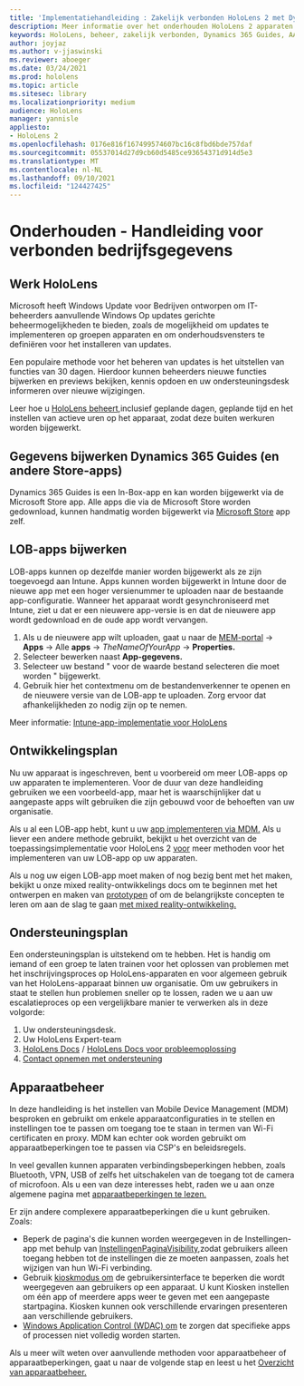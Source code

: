 ```yaml
---
title: 'Implementatiehandleiding : Zakelijk verbonden HoloLens 2 met Dynamics 365 Guides - Onderhouden'
description: Meer informatie over het onderhouden HoloLens 2 apparaten via een bedrijfsnetwerk verbonden met Dynamics 365 Guides.
keywords: HoloLens, beheer, zakelijk verbonden, Dynamics 365 Guides, AAD, Azure AD, MDM, Mobile Device Management
author: joyjaz
ms.author: v-jjaswinski
ms.reviewer: aboeger
ms.date: 03/24/2021
ms.prod: hololens
ms.topic: article
ms.sitesec: library
ms.localizationpriority: medium
audience: HoloLens
manager: yannisle
appliesto:
- HoloLens 2
ms.openlocfilehash: 0176e816f167499574607bc16c8fbd6bde757daf
ms.sourcegitcommit: 05537014d27d9cb60d5485ce93654371d914d5e3
ms.translationtype: MT
ms.contentlocale: nl-NL
ms.lasthandoff: 09/10/2021
ms.locfileid: "124427425"
---
```

# <a name="maintain---corporate-connected-guide"></a>Onderhouden - Handleiding voor verbonden bedrijfsgegevens

## <a name="update-hololens"></a>Werk HoloLens

Microsoft heeft Windows Update voor Bedrijven ontworpen om IT-beheerders aanvullende Windows Op updates gerichte beheermogelijkheden te bieden, zoals de mogelijkheid om updates te implementeren op groepen apparaten en om onderhoudsvensters te definiëren voor het installeren van updates.

Een populaire methode voor het beheren van updates is het uitstellen van functies van 30 dagen. Hierdoor kunnen beheerders nieuwe functies bijwerken en previews bekijken, kennis opdoen en uw ondersteuningsdesk informeren over nieuwe wijzigingen.

Leer hoe u [HoloLens beheert,](/hololens/hololens-updates)inclusief geplande dagen, geplande tijd en het instellen van actieve uren op het apparaat, zodat deze buiten werkuren worden bijgewerkt.

## <a name="how-to-update-dynamics-365-guides-and-other-store-apps"></a>Gegevens bijwerken Dynamics 365 Guides (en andere Store-apps)

Dynamics 365 Guides is een In-Box-app en kan worden bijgewerkt via de Microsoft Store app. Alle apps die via de Microsoft Store worden gedownload, kunnen handmatig worden bijgewerkt via [Microsoft Store](/hololens/holographic-store-apps#update-apps) app zelf.

## <a name="how-to-update-lob-apps"></a>LOB-apps bijwerken

LOB-apps kunnen op dezelfde manier worden bijgewerkt als ze zijn toegevoegd aan Intune. Apps kunnen worden bijgewerkt in Intune door de nieuwe app met een hoger versienummer te uploaden naar de bestaande app-configuratie. Wanneer het apparaat wordt gesynchroniseerd met Intune, ziet u dat er een nieuwere app-versie is en dat de nieuwere app wordt gedownload en de oude app wordt vervangen.

1. Als u de nieuwere app wilt uploaden, gaat u naar de [MEM-portal](https://endpoint.microsoft.com/#home)  ->  **Apps** -> Alle **apps**  ->  *TheNameOfYourApp*  ->  **Properties.**
2. Selecteer bewerken naast **App-gegevens.**
3. Selecteer uw bestand &quot; voor de waarde bestand selecteren die moet worden &quot; bijgewerkt.
4. Gebruik hier het contextmenu om de bestandenverkenner te openen en de nieuwere versie van de LOB-app te uploaden. Zorg ervoor dat afhankelijkheden zo nodig zijn op te nemen.

Meer informatie: [Intune-app-implementatie voor HoloLens](/hololens/app-deploy-intune)

## <a name="development-plan"></a>Ontwikkelingsplan

Nu uw apparaat is ingeschreven, bent u voorbereid om meer LOB-apps op uw apparaten te implementeren. Voor de duur van deze handleiding gebruiken we een voorbeeld-app, maar het is waarschijnlijker dat u aangepaste apps wilt gebruiken die zijn gebouwd voor de behoeften van uw organisatie.

Als u al een LOB-app hebt, kunt u uw [app implementeren via MDM.](/hololens/app-deploy-intune) Als u liever een andere methode gebruikt, bekijkt u het overzicht van de toepassingsimplementatie voor HoloLens 2 [voor](/hololens/app-deploy-overview) meer methoden voor het implementeren van uw LOB-app op uw apparaten.

Als u nog uw eigen LOB-app moet maken of nog bezig bent met het maken, bekijkt u onze mixed reality-ontwikkelings docs om te beginnen met het ontwerpen en maken van [prototypen](/windows/mixed-reality/design/design) of om de belangrijkste concepten te leren om aan de slag te gaan [met mixed reality-ontwikkeling.](/windows/mixed-reality/discover/get-started-with-mr)

## <a name="support-plan"></a>Ondersteuningsplan

Een ondersteuningsplan is uitstekend om te hebben. Het is handig om iemand of een groep te laten trainen voor het oplossen van problemen met het inschrijvingsproces op HoloLens-apparaten en voor algemeen gebruik van het HoloLens-apparaat binnen uw organisatie. Om uw gebruikers in staat te stellen hun problemen sneller op te lossen, raden we u aan uw escalatieproces op een vergelijkbare manier te verwerken als in deze volgorde:

1. Uw ondersteuningsdesk.
2. Uw HoloLens Expert-team
3. [HoloLens Docs](/hololens/)  /  [HoloLens Docs voor probleemoplossing](/hololens/hololens-troubleshooting)
4. [Contact opnemen met ondersteuning](https://support.serviceshub.microsoft.com/supportforbusiness/create?sapId=e9391227-fa6d-927b-0fff-f96288631b8f)

## <a name="device-management"></a>Apparaatbeheer

In deze handleiding is het instellen van Mobile Device Management (MDM) besproken en gebruikt om enkele apparaatconfiguraties in te stellen en instellingen toe te passen om toegang toe te staan in termen van Wi-Fi certificaten en proxy. MDM kan echter ook worden gebruikt om apparaatbeperkingen toe te passen via CSP's en beleidsregels.

In veel gevallen kunnen apparaten verbindingsbeperkingen hebben, zoals Bluetooth, VPN, USB of zelfs het uitschakelen van de toegang tot de camera of microfoon. Als u een van deze interesses hebt, raden we u aan onze algemene pagina met [apparaatbeperkingen te lezen.](/hololens/hololens-common-device-restrictions)

Er zijn andere complexere apparaatbeperkingen die u kunt gebruiken. Zoals:

- Beperk de pagina's die kunnen worden weergegeven in de Instellingen-app met behulp van [InstellingenPaginaVisibility,](/hololens/settings-uri-list)zodat gebruikers alleen toegang hebben tot de instellingen die ze moeten aanpassen, zoals het wijzigen van hun Wi-Fi verbinding.
- Gebruik [kioskmodus om](/hololens/hololens-kiosk) de gebruikersinterface te beperken die wordt weergegeven aan gebruikers op een apparaat. U kunt Kiosken instellen om één app of meerdere apps weer te geven met een aangepaste startpagina. Kiosken kunnen ook verschillende ervaringen presenteren aan verschillende gebruikers.
- [Windows Application Control (WDAC) om](/hololens/windows-defender-application-control-wdac) te zorgen dat specifieke apps of processen niet volledig worden starten.

Als u meer wilt weten over aanvullende methoden voor apparaatbeheer of apparaatbeperkingen, gaat u naar de volgende stap en leest u het [Overzicht van apparaatbeheer.](/hololens/hololens-csp-policy-overview)





